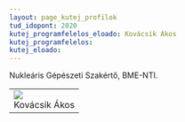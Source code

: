 ```yaml
---
layout: page_kutej_profilok
tud_idopont: 2020
kutej_programfelelos_eloado: Kovácsik Ákos
kutej_programfelelos: 
kutej_eloado: 
---
```


Nukleáris Gépészeti Szakértő, BME-NTI.


 <table class="picture">
<tr>
<td>

<div class="gallery">
    <img src="images/kovacsik_akos.jpg" max-width="250" max-height="200">
  <div class="desc">Kovácsik Ákos</div>
</div>

</td>
</tr>
</table>
